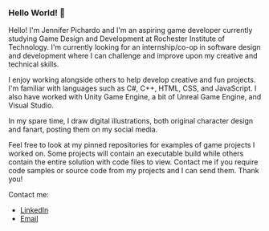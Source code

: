 ### Hello World! 👋

<!--
**RabunndaLuna/RabunndaLuna** is a ✨ _special_ ✨ repository because its `README.md` (this file) appears on your GitHub profile.
-->

Hello! I'm Jennifer Pichardo and I'm an aspiring game developer currently studying Game Design and Development at Rochester Institute of Technology.
I'm currently looking for an internship/co-op in software design and development where I can challenge and improve upon my creative and technical skills.

I enjoy working alongside others to help develop creative and fun projects. I'm familiar with languages such as C#, C++, HTML, CSS, and JavaScript. I also have worked with Unity Game Engine, a bit of Unreal Game Engine, and Visual Studio.


In my spare time, I draw digital illustrations, both original character design and fanart, posting them on my social media.


Feel free to look at my pinned repositories for examples of game projects I worked on. Some projects will contain an executable build while others contain the entire solution with code files to view. Contact me if you require code samples or source code from my projects and I can send them. Thank you!


Contact me:
- [LinkedIn](https://linkedin.com/in/jennifer-pichardo)
- [Email](mailto:jenniferpichardo15@gmail.com)
